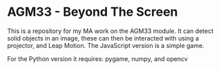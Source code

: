 # AGM33 - Beyond The Screen
This is a repository for my MA work on the AGM33 module. It can detect solid objects in an image, these can then be interacted with using a projector, and Leap Motion.
The JavaScript version is a simple game.

For the Python version it requires:
pygame, numpy, and opencv
